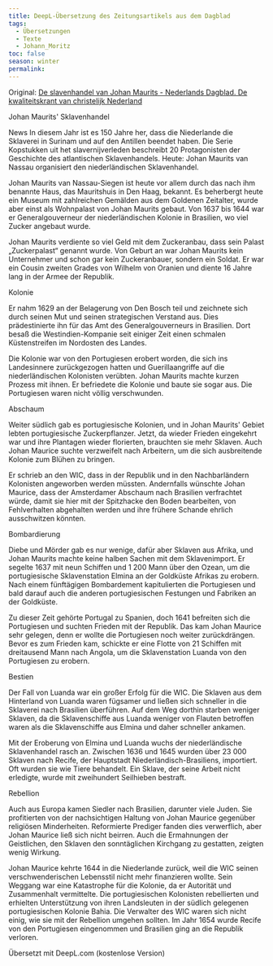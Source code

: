 ```yaml
---
title: DeepL-Übersetzung des Zeitungsartikels aus dem Dagblad
tags:
  - Übersetzungen
  - Texte
  - Johann_Moritz
toc: false
season: winter
permalink:
---
```

Original: [De slavenhandel van Johan Maurits - Nederlands Dagblad. De kwaliteitskrant van christelijk Nederland](https://web.archive.org/web/20230418152655/https://www.nd.nl/opinie/opinie/847840/de-slavenhandel-van-johan-maurits)


Johan Maurits' Sklavenhandel

News In diesem Jahr ist es 150 Jahre her, dass die Niederlande die Sklaverei in Surinam und auf den Antillen beendet haben. Die Serie Kopstukken uit het slavernijverleden beschreibt 20 Protagonisten der Geschichte des atlantischen Sklavenhandels. Heute: Johan Maurits van Nassau organisiert den niederländischen Sklavenhandel.

Johan Maurits van Nassau-Siegen ist heute vor allem durch das nach ihm benannte Haus, das Mauritshuis in Den Haag, bekannt. Es beherbergt heute ein Museum mit zahlreichen Gemälden aus dem Goldenen Zeitalter, wurde aber einst als Wohnpalast von Johan Maurits gebaut. Von 1637 bis 1644 war er Generalgouverneur der niederländischen Kolonie in Brasilien, wo viel Zucker angebaut wurde.

Johan Maurits verdiente so viel Geld mit dem Zuckeranbau, dass sein Palast „Zuckerpalast“ genannt wurde. Von Geburt an war Johan Maurits kein Unternehmer und schon gar kein Zuckeranbauer, sondern ein Soldat. Er war ein Cousin zweiten Grades von Wilhelm von Oranien und diente 16 Jahre lang in der Armee der Republik.

Kolonie

Er nahm 1629 an der Belagerung von Den Bosch teil und zeichnete sich durch seinen Mut und seinen strategischen Verstand aus. Dies prädestinierte ihn für das Amt des Generalgouverneurs in Brasilien. Dort besaß die Westindien-Kompanie seit einiger Zeit einen schmalen Küstenstreifen im Nordosten des Landes.

Die Kolonie war von den Portugiesen erobert worden, die sich ins Landesinnere zurückgezogen hatten und Guerillaangriffe auf die niederländischen Kolonisten verübten. Johan Maurits machte kurzen Prozess mit ihnen. Er befriedete die Kolonie und baute sie sogar aus. Die Portugiesen waren nicht völlig verschwunden.

Abschaum

Weiter südlich gab es portugiesische Kolonien, und in Johan Maurits' Gebiet lebten portugiesische Zuckerpflanzer. Jetzt, da wieder Frieden eingekehrt war und ihre Plantagen wieder florierten, brauchten sie mehr Sklaven. Auch Johan Maurice suchte verzweifelt nach Arbeitern, um die sich ausbreitende Kolonie zum Blühen zu bringen.

Er schrieb an den WIC, dass in der Republik und in den Nachbarländern Kolonisten angeworben werden müssten. Andernfalls wünschte Johan Maurice, dass der Amsterdamer Abschaum nach Brasilien verfrachtet würde, damit sie hier mit der Spitzhacke den Boden bearbeiten, von Fehlverhalten abgehalten werden und ihre frühere Schande ehrlich ausschwitzen könnten.

Bombardierung

Diebe und Mörder gab es nur wenige, dafür aber Sklaven aus Afrika, und Johan Maurits machte keine halben Sachen mit dem Sklavenimport. Er segelte 1637 mit neun Schiffen und 1 200 Mann über den Ozean, um die portugiesische Sklavenstation Elmina an der Goldküste Afrikas zu erobern. Nach einem fünftägigen Bombardement kapitulierten die Portugiesen und bald darauf auch die anderen portugiesischen Festungen und Fabriken an der Goldküste.

Zu dieser Zeit gehörte Portugal zu Spanien, doch 1641 befreiten sich die Portugiesen und suchten Frieden mit der Republik. Das kam Johan Maurice sehr gelegen, denn er wollte die Portugiesen noch weiter zurückdrängen. Bevor es zum Frieden kam, schickte er eine Flotte von 21 Schiffen mit dreitausend Mann nach Angola, um die Sklavenstation Luanda von den Portugiesen zu erobern.

Bestien

Der Fall von Luanda war ein großer Erfolg für die WIC. Die Sklaven aus dem Hinterland von Luanda waren fügsamer und ließen sich schneller in die Sklaverei nach Brasilien überführen. Auf dem Weg dorthin starben weniger Sklaven, da die Sklavenschiffe aus Luanda weniger von Flauten betroffen waren als die Sklavenschiffe aus Elmina und daher schneller ankamen.

Mit der Eroberung von Elmina und Luanda wuchs der niederländische Sklavenhandel rasch an. Zwischen 1636 und 1645 wurden über 23 000 Sklaven nach Recife, der Hauptstadt Niederländisch-Brasiliens, importiert. Oft wurden sie wie Tiere behandelt. Ein Sklave, der seine Arbeit nicht erledigte, wurde mit zweihundert Seilhieben bestraft.

Rebellion

Auch aus Europa kamen Siedler nach Brasilien, darunter viele Juden. Sie profitierten von der nachsichtigen Haltung von Johan Maurice gegenüber religiösen Minderheiten. Reformierte Prediger fanden dies verwerflich, aber Johan Maurice ließ sich nicht beirren. Auch die Ermahnungen der Geistlichen, den Sklaven den sonntäglichen Kirchgang zu gestatten, zeigten wenig Wirkung.

Johan Maurice kehrte 1644 in die Niederlande zurück, weil die WIC seinen verschwenderischen Lebensstil nicht mehr finanzieren wollte. Sein Weggang war eine Katastrophe für die Kolonie, da er Autorität und Zusammenhalt vermittelte. Die portugiesischen Kolonisten rebellierten und erhielten Unterstützung von ihren Landsleuten in der südlich gelegenen portugiesischen Kolonie Bahia. Die Verwalter des WIC waren sich nicht einig, wie sie mit der Rebellion umgehen sollten. Im Jahr 1654 wurde Recife von den Portugiesen eingenommen und Brasilien ging an die Republik verloren.

Übersetzt mit DeepL.com (kostenlose Version)